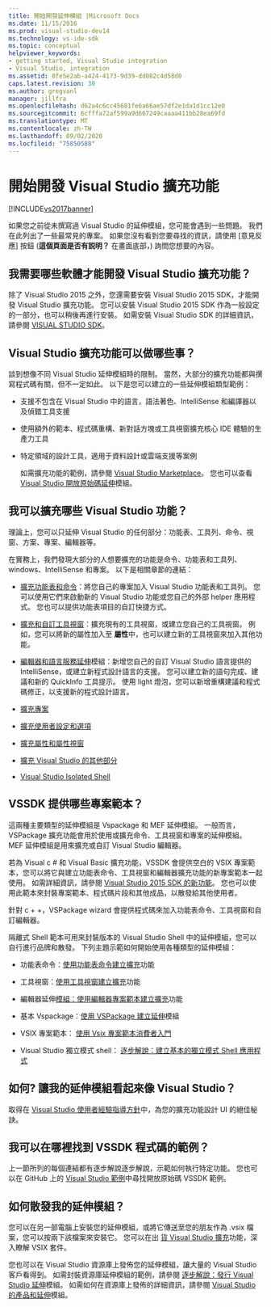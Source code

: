 ```yaml
---
title: 開始開發延伸模組 |Microsoft Docs
ms.date: 11/15/2016
ms.prod: visual-studio-dev14
ms.technology: vs-ide-sdk
ms.topic: conceptual
helpviewer_keywords:
- getting started, Visual Studio integration
- Visual Studio, integration
ms.assetid: 8fe5e2ab-a424-4173-9d39-dd082c4d58d0
caps.latest.revision: 30
ms.author: gregvanl
manager: jillfra
ms.openlocfilehash: d62a4c6cc45681fe6a66ae57df2e1da1d1cc12e0
ms.sourcegitcommit: 6cfffa72af599a9d667249caaaa411bb28ea69fd
ms.translationtype: MT
ms.contentlocale: zh-TW
ms.lasthandoff: 09/02/2020
ms.locfileid: "75850588"
---
```

# <a name="starting-to-develop-visual-studio-extensions"></a>開始開發 Visual Studio 擴充功能
[!INCLUDE[vs2017banner](../includes/vs2017banner.md)]

如果您之前從未撰寫過 Visual Studio 的延伸模組，您可能會遇到一些問題。 我們在此列出了一些最常見的專案。 如果您沒有看到您要尋找的資訊，請使用 [意見反應] 按鈕 (**這個頁面是否有説明？** 在畫面底部，) 詢問您想要的內容。

## <a name="what-software-do-i-need-to-develop-visual-studio-extensions"></a>我需要哪些軟體才能開發 Visual Studio 擴充功能？
 除了 Visual Studio 2015 之外，您還需要安裝 Visual Studio 2015 SDK，才能開發 Visual Studio 擴充功能。   您可以安裝 Visual Studio 2015 SDK 作為一般設定的一部分，也可以稍後再進行安裝。 如需安裝 Visual Studio SDK 的詳細資訊，請參閱 [VISUAL STUDIO SDK](../extensibility/visual-studio-sdk.md)。

## <a name="what-kinds-of-things-can-i-do-with-visual-studio-extensions"></a>Visual Studio 擴充功能可以做哪些事？
 談到想像不同 Visual Studio 延伸模組時的限制。 當然，大部分的擴充功能都與撰寫程式碼有關，但不一定如此。 以下是您可以建立的一些延伸模組類型範例：

- 支援不包含在 Visual Studio 中的語言，語法著色、IntelliSense 和編譯器以及偵錯工具支援

- 使用額外的範本、程式碼重構、新對話方塊或工具視窗擴充核心 IDE 體驗的生產力工具

- 特定領域的設計工具，適用于資料設計或雲端支援等案例

  如需擴充功能的範例，請參閱 [Visual Studio Marketplace](https://marketplace.visualstudio.com/)。 您也可以查看 [Visual Studio 開放原始碼延伸](https://github.com/Microsoft/extendvs/blob/master/CommunityExtensions.md)模組。

## <a name="which-visual-studio-features-can-i-extend"></a>我可以擴充哪些 Visual Studio 功能？
 理論上，您可以只延伸 Visual Studio 的任何部分：功能表、工具列、命令、視窗、方案、專案、編輯器等。

 在實務上，我們發現大部分的人想要擴充的功能是命令、功能表和工具列、windows、IntelliSense 和專案。 以下是相關章節的連結：

- [擴充功能表和命令](../extensibility/extending-menus-and-commands.md)：將您自己的專案加入 Visual Studio 功能表和工具列。 您可以使用它們來啟動新的 Visual Studio 功能或您自己的外部 helper 應用程式。 您也可以提供功能表項目的自訂快捷方式。

- [擴充和自訂工具視窗](../extensibility/extending-and-customizing-tool-windows.md)：擴充現有的工具視窗，或建立您自己的工具視窗。 例如，您可以將新的屬性加入至 **屬性**中，也可以建立新的工具視窗來加入其他功能。

- [編輯器和語言服務延伸](../extensibility/editor-and-language-service-extensions.md)模組：新增您自己的自訂 Visual Studio 語言提供的 IntelliSense，或建立新程式設計語言的支援。 您可以建立新的語句完成、建議和新的 QuickInfo 工具提示。 使用 light 燈泡，您可以新增重構建議和程式碼修正，以支援新的程式設計語言。

- [擴充專案](../extensibility/extending-projects.md)

- [擴充使用者設定和選項](../extensibility/extending-user-settings-and-options.md)

- [擴充屬性和屬性視窗](../extensibility/extending-properties-and-the-property-window.md)

- [擴充 Visual Studio 的其他部分](../extensibility/extending-other-parts-of-visual-studio.md)

- [Visual Studio Isolated Shell](../extensibility/visual-studio-isolated-shell.md)

## <a name="what-project-templates-are-provided-by-the-vssdk"></a><a name="BKMK_ProjectTemplate"></a> VSSDK 提供哪些專案範本？
 這兩種主要類型的延伸模組是 Vspackage 和 MEF 延伸模組。 一般而言，VSPackage 擴充功能會用於使用或擴充命令、工具視窗和專案的延伸模組。 MEF 延伸模組是用來擴充或自訂 Visual Studio 編輯器。

 若為 Visual c # 和 Visual Basic 擴充功能，VSSDK 會提供空白的 VSIX 專案範本，您可以將它與建立功能表命令、工具視窗和編輯器擴充功能的新專案範本一起使用。 如需詳細資訊，請參閱 [Visual Studio 2015 SDK 的新功能](../extensibility/what-s-new-in-the-visual-studio-2015-sdk.md)。 您也可以使用此範本來封裝專案範本、程式碼片段和其他成品，以散發給其他使用者。

 針對 c + +，VSPackage wizard 會提供程式碼來加入功能表命令、工具視窗和自訂編輯器。

 隔離式 Shell 範本可用來封裝版本的 Visual Studio Shell 中的延伸模組，您可以自行進行品牌和散發。 下列主題示範如何開始使用各種類型的延伸模組：

- 功能表命令：[使用功能表命令建立擴充](../extensibility/creating-an-extension-with-a-menu-command.md)功能

- 工具視窗：[使用工具視窗建立擴充](../extensibility/creating-an-extension-with-a-tool-window.md)功能

- 編輯器延伸[模組：使用編輯器專案範本建立擴充](../extensibility/creating-an-extension-with-an-editor-item-template.md)功能

- 基本 Vspackage：[使用 VSPackage 建立延伸](../extensibility/creating-an-extension-with-a-vspackage.md)模組

- VSIX 專案範本： [使用 Vsix 專案範本消費者入門](../extensibility/getting-started-with-the-vsix-project-template.md)

- Visual Studio 獨立模式 shell： [逐步解說：建立基本的獨立模式 Shell 應用程式](../extensibility/walkthrough-creating-a-basic-isolated-shell-application.md)

## <a name="how-do-i-get-my-extension-to-look-like-visual-studio"></a>如何? 讓我的延伸模組看起來像 Visual Studio？
 取得在 [Visual Studio 使用者經驗指導方針](../extensibility/ux-guidelines/visual-studio-user-experience-guidelines.md)中，為您的擴充功能設計 UI 的絕佳秘訣。

## <a name="where-can-i-find-examples-of-vssdk-code"></a>我可以在哪裡找到 VSSDK 程式碼的範例？
 上一節所列的每個連結都有逐步解說逐步解說，示範如何執行特定功能。 您也可以在 GitHub 上的 [Visual Studio 範例](https://github.com/Microsoft/VSSDK-Extensibility-Samples)中尋找開放原始碼 VSSDK 範例。

## <a name="how-can-i-distribute-my-extension"></a>如何散發我的延伸模組？
 您可以在另一部電腦上安裝您的延伸模組，或將它傳送至您的朋友作為 .vsix 檔案，您可以按兩下該檔案來安裝它。 您可以在出 [貨 Visual Studio 擴充](../extensibility/shipping-visual-studio-extensions.md)功能，深入瞭解 VSIX 套件。

 您也可以在 Visual Studio 資源庫上發佈您的延伸模組，讓大量的 Visual Studio 客戶看得到。 如需封裝資源庫延伸模組的範例，請參閱 [逐步解說：發行 Visual Studio 延伸](../extensibility/walkthrough-publishing-a-visual-studio-extension.md)模組。 如需如何在資源庫上發佈的詳細資訊，請參閱 [Visual Studio 的產品和延伸](https://visualstudiogallery.msdn.microsoft.com/)模組。
